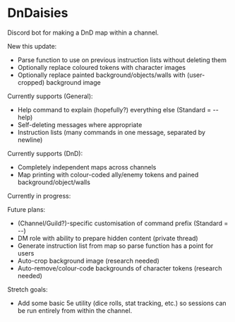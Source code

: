 # DnDaisies
Discord bot for making a DnD map within a channel.

New this update:
  - Parse function to use on previous instruction lists without deleting them
  - Optionally replace coloured tokens with character images
  - Optionally replace painted background/objects/walls with (user-cropped) background image

Currently supports (General):
  - Help command to explain (hopefully?) everything else (Standard = --help)
  - Self-deleting messages where appropriate
  - Instruction lists (many commands in one message, separated by newline)

Currently supports (DnD):
  - Completely independent maps across channels
  - Map printing with colour-coded ally/enemy tokens and pained background/object/walls

Currently in progress:

Future plans:
  - (Channel/Guild?)-specific customisation of command prefix (Standard = --)
  - DM role with ability to prepare hidden content (private thread)
  - Generate instruction list from map so parse function has a point for users
  - Auto-crop background image (research needed)
  - Auto-remove/colour-code backgrounds of character tokens (research needed)

Stretch goals:
  - Add some basic 5e utility (dice rolls, stat tracking, etc.) so sessions can be run entirely from within the channel.

